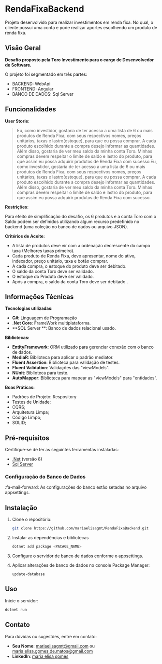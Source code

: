 # RendaFixaBackend

Projeto desenvolvido para realizar investimentos em renda fixa. No qual, o cliente possui uma conta e pode realizar aportes escolhendo um produto de renda fixa.

## Visão Geral

**Desafio proposto pela Toro Investimento para o cargo de Desenvolvedor de Software.**

O projeto foi segmentado em três partes: 
- BACKEND: WebApi
- FRONTEND: Angular 
- BANCO DE DADOS: Sql Server

## Funcionalidades

**User Storie:**
> Eu, como investidor, gostaria de ter acesso a uma lista de 6 ou mais produtos de Renda Fixa, com seus respectivos nomes, preços unitários, taxas e lastro(estoque), para que eu possa comprar. A cada produto escolhido durante a compra desejo informar as quantidades. Além disso, gostaria de ver meu saldo da minha conta Toro. Minhas compras devem respeitar o limite de saldo e lastro do produto, para que assim eu possa adquirir produtos de Renda Fixa com sucesso.Eu, como investidor, gostaria de ter acesso a uma lista de 6 ou mais produtos de Renda Fixa, com seus respectivos nomes, preços unitários, taxas e lastro(estoque), para que eu possa comprar. A cada produto escolhido durante a compra desejo informar as quantidades. Além disso, gostaria de ver meu saldo da minha conta Toro. Minhas compras devem respeitar o limite de saldo e lastro do produto, para que assim eu possa adquirir produtos de Renda Fixa com sucesso.

**Restrições:**

Para efeito de simplificação do desafio, os 6 produtos e a conta Toro com o Saldo podem ser definidos utilizando algum recurso predefinido no backend (uma coleção no banco de dados ou arquivo JSON).

**Critérios de Aceite:**
- A lista de produtos deve vir com a ordenação decrescente do campo taxa (Melhores taxas primeiro).
- Cada produto de Renda Fixa, deve apresentar, nome do ativo, indexador, preço unitário, taxa e botão comprar.
- A cada compra, o estoque do produto deve ser debitado. 
- O saldo da conta Toro deve ser validado. 
- O estoque do Produto deve ser validado. 
- Após a compra, o saldo da conta Toro deve ser debitado .

## Informações Técnicas
**Tecnologias utilizadas:**
- **C#**: Linguagem de Programação
- **.Net Core**: FrameWork multiplataforma.
- **SQL Server **: Banco de dados relacional usado.

**Bibliotecas:**
- **EntityFramework**: ORM utilizado para gerenciar conexão com o banco de dados.
- **MediaR**: Biblioteca para aplicar o padrão mediator.
- **Fluent Assertion**: Biblioteca para validação de testes.
- **Fluent Validation**: Validações das "viewModels".
- **NUnit**: Biblioteca para teste.
- **AutoMapper**: Biblioteca para mapear as "viewModels" para "entidades".

**Boas Práticas:**
- Padrões de Projeto: Respository
- Testes de Unidade;
- CQRS;
- Arquitetura Limpa;
- Código Limpo;
- SOLID;

## Pré-requisitos

Certifique-se de ter as seguintes ferramentas instaladas:

- [.Net](https://dotnet.microsoft.com/pt-br/download/dotnet/8.0) (versão 8)
- [Sql Server](https://www.microsoft.com/pt-br/sql-server/sql-server-downloads)

### Configuração do Banco de Dados
:fa-mail-forward: As configurações do banco estão setadas no arquivo appsettings.

## Instalação

1. Clone o repositório:

    ```bash
    git clone https://github.com/mariaelisagmt/RendaFixaBackend.git
    ```

2. Instalar as dependências e bibliotecas

    ```bash
    dotnet add package <PACAGE_NAME>
    ```
3. Configure o servidor de banco de dados conforme o appsettings.

4. Aplicar alterações de banco de dados no console Package Manager:

    ```
    update-database
    ```

## Uso

Inicie o servidor:

```bash
dotnet run
```

## Contato

Para dúvidas ou sugestões, entre em contato:

- **Seu Nome**: mariaelisagmt@gmail.com ou maria.elisa.gomes.de.matos@gmail.com
- **LinkedIn**: [maria elisa gomes](https://linkedin.com/in/chagasduarte](https://www.linkedin.com/in/maria-elisa-gomes-de-matos/))

